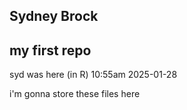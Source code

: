 ## Sydney Brock
## my first repo

syd was here (in R) 10:55am 2025-01-28

i'm gonna store these files here
